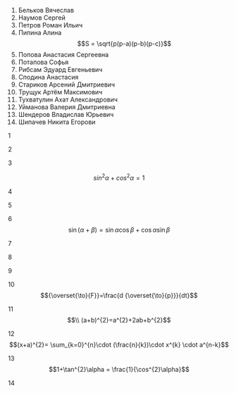 1. Бельков Вячеслав
2. Наумов Сергей
3. Петров Роман Ильич
4. Пипина Алина $$S = \sqrt{p(p-a)(p-b)(p-c)}$$
5. Попова Анастасия Сергеевна
6. Потапова Софья
7. Рибсам Эдуард Евгеньевич
8. Сподина Анастасия
9. Стариков Арсений Дмитриевич
10. Трущук Артём Максимович
11. Тухватулин Ахат Александрович
12. Уйманова Валерия Дмитриевна
13. Шендеров Владислав Юрьевич
14. Шипачев Никита Егорови

1



2




3


$$sin^2\alpha+cos^2\alpha=1$$


4




5




6
$$\sin(\alpha+\beta) = \sin\alpha\cos\beta + \cos\alpha\sin\beta$$



7




8




9




10 $${\overset{\to}{F}}=\frac{d {\overset{\to}{p}}}{dt}$$



11
$$\\ (a+b)^{2}=a^{2}+2ab+b^{2}$$ 




12 $$(x+a)^{2}= \sum_{k=0}^{n}\cdot (\frac{n}{k})\cdot x^{k} \cdot a^{n-k}$$



13  $$1+\tan^{2}\alpha = \frac{1}{\cos^{2}\alpha}$$




14



